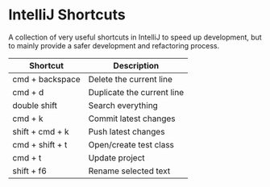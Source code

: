 # IntelliJ Shortcuts

A collection of very useful shortcuts in IntelliJ to speed up development, but to mainly provide a safer development
and refactoring process.

| Shortcut | Description |
| ------- | ----------- |
| cmd + backspace | Delete the current line |
| cmd + d | Duplicate the current line |
| double shift | Search everything |
| cmd + k | Commit latest changes |
| shift + cmd + k | Push latest changes |
| cmd + shift + t | Open/create test class |
| cmd + t | Update project |
| shift + f6 | Rename selected text |

